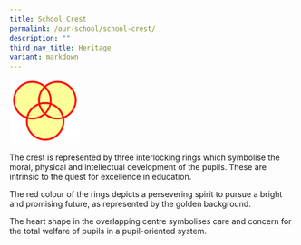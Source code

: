 ```yaml
---
title: School Crest
permalink: /our-school/school-crest/
description: ""
third_nav_title: Heritage
variant: markdown
---
```

<img src="/images/Homepage/school_crest-300x269.jpg" style="width:25%">

The crest is represented by three interlocking rings which symbolise the moral, physical and intellectual development of the pupils. These are intrinsic to the quest for excellence in education.

The red colour of the rings depicts a persevering spirit to pursue a bright and promising future, as represented by the golden background.

The heart shape in the overlapping centre symbolises care and concern for the total welfare of pupils in a pupil-oriented system.